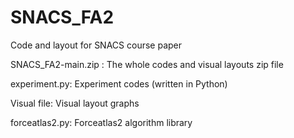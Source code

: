 # SNACS_FA2

Code and layout for SNACS course paper

SNACS_FA2-main.zip : The whole codes and visual layouts zip file 

experiment.py: Experiment codes (written in Python)

Visual file: Visual layout graphs

forceatlas2.py: Forceatlas2 algorithm library 
